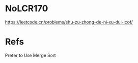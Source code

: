 # NoLCR170

<https://leetcode.cn/problems/shu-zu-zhong-de-ni-xu-dui-lcof/>

# Refs

Prefer to Use Merge Sort
